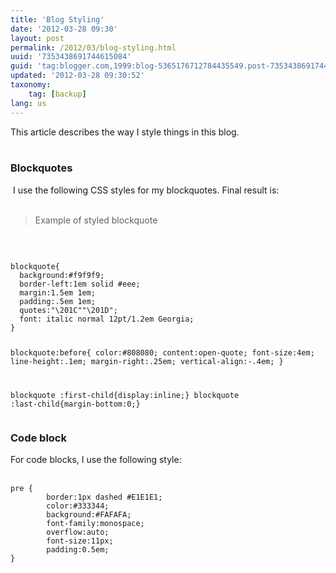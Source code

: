 ```yaml
---
title: 'Blog Styling'
date: '2012-03-28 09:30'
layout: post
permalink: /2012/03/blog-styling.html
uuid: '7353438691744615084'
guid: 'tag:blogger.com,1999:blog-5365176712784435549.post-7353438691744615084'
updated: '2012-03-28 09:30:52'
taxonomy:
    tag: [backup]
lang: us
---
```


This article describes the way I style things in this blog.<br />
<br />
<h3>


Blockquotes</h3>
&nbsp;I use the following CSS styles for my blockquotes. Final result is:<br />
<br />
<blockquote class="tr_bq">
Example of styled blockquote </blockquote>
<br />
<pre><code>
blockquote{
  background:#f9f9f9;
  border-left:1em solid #eee;
  margin:1.5em 1em;
  padding:.5em 1em;
  quotes:"\201C""\201D";
  font: italic normal 12pt/1.2em Georgia;
}

blockquote:before{
  color:#808080;
  content:open-quote;
  font-size:4em;
  line-height:.1em;
  margin-right:.25em;
  vertical-align:-.4em;
}

blockquote :first-child{display:inline;}
blockquote :last-child{margin-bottom:0;}
</code></pre>
<h3>
Code block</h3>
For code blocks, I use the following style:<br />
<br />

```
pre {
        border:1px dashed #E1E1E1;
        color:#333344;
        background:#FAFAFA;
        font-family:monospace;
        overflow:auto;
        font-size:11px;
        padding:0.5em;
}
```